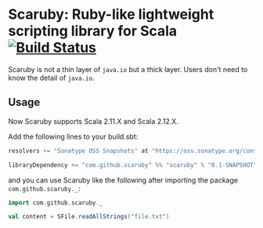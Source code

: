 # Scaruby: Ruby-like lightweight scripting library for Scala [![Build Status](https://travis-ci.org/scaruby/scaruby.png?branch=master)](https://travis-ci.org/scaruby/scaruby)

Scaruby is not a thin layer of `java.io` but a thick layer.  Users don't need to know the detail of `java.io`.

## Usage

Now Scaruby supports Scala 2.11.X and Scala 2.12.X.

Add the following lines to your build.sbt:

```scala
resolvers += "Sonatype OSS Snapshots" at "https://oss.sonatype.org/content/repositories/snapshots"

libraryDependency += "com.github.scaruby" %% "scaruby" % "0.1-SNAPSHOT"
```

and you can use Scaruby like the following after importing the package `com.github.scaruby._`:

```scala
import com.github.scaruby._

val content = SFile.readAllStrings("file.txt")
```
